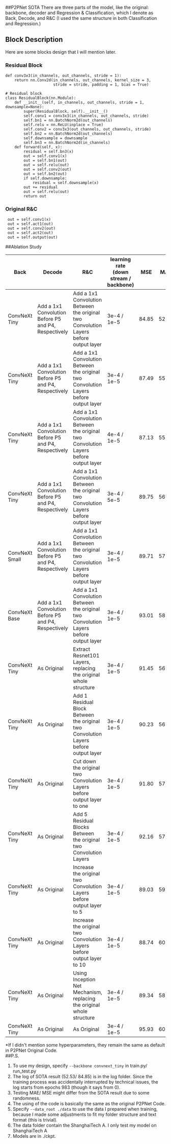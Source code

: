 ##P2PNet SOTA
There are three parts of the model, like the original: backbone, decoder and Regression & Classification, which I denote as Back, Decode, and R&C (I used the same structure in both Classification and Regression.)
## Block Description
Here are some blocks design that I will mention later.
### Residual Block  
```
def conv3x3(in_channels, out_channels, stride = 1):
    return nn.Conv2d(in_channels, out_channels, kernel_size = 3, 
                     stride = stride, padding = 1, bias = True)
    
# Residual block
class ResidualBlock(nn.Module):
    def __init__(self, in_channels, out_channels, stride = 1, downsample=None):
        super(ResidualBlock, self).__init__()
        self.conv1 = conv3x3(in_channels, out_channels, stride)
        self.bn1 = nn.BatchNorm2d(out_channels)
        self.relu = nn.ReLU(inplace = True)
        self.conv2 = conv3x3(out_channels, out_channels, stride)
        self.bn2 = nn.BatchNorm2d(out_channels)
        self.downsample = downsample
        self.bn3 = nn.BatchNorm2d(in_channels)
    def forward(self, x):
        residual = self.bn3(x)
        out = self.conv1(x)
        out = self.bn1(out)
        out = self.relu(out)
        out = self.conv2(out)
        out = self.bn2(out)
        if self.downsample:
            residual = self.downsample(x)
        out += residual
        out = self.relu(out)
        return out
```
### Original R&C
```
 out = self.conv1(x)
 out = self.act1(out)
 out = self.conv2(out)
 out = self.act2(out)
 out = self.output(out)
```
##Ablation Study

| Back | Decode | R&C | learning rate (down stream / backbone) | MSE | MAE | Input Resolution | Activation |
| ---- | -----  | --- | -------------------------------------  | --- | --- | ---------------- | ---------- |
| ConvNeXt Tiny | Add a 1x1 Convolution Before P5 and P4, Respectively| Add a 1x1 Convolution Between the original two Convolution Layers before output layer | 3e-4 / 1e-5 | 84.85 | 52.53 | 128 x 128 | RELU |
| ConvNeXt Tiny | Add a 1x1 Convolution Before P5 and P4, Respectively| Add a 1x1 Convolution Between the original two Convolution Layers before output layer | 3e-4 / 1e-5 | 87.49 | 55.74 | 128 x 128 | LeakyRELU |
| ConvNeXt Tiny | Add a 1x1 Convolution Before P5 and P4, Respectively| Add a 1x1 Convolution Between the original two Convolution Layers before output layer | 4e-4 / 1e-5 | 87.13 | 55.23 | 256 x 256 | RELU |
| ConvNeXt Tiny | Add a 1x1 Convolution Before P5 and P4, Respectively| Add a 1x1 Convolution Between the original two Convolution Layers before output layer | 3e-4 / 5e-5 | 89.75 | 56.53 | 256 x 256 | LeakyRELU |
| ConvNeXt Small | Add a 1x1 Convolution Before P5 and P4, Respectively| Add a 1x1 Convolution Between the original two Convolution Layers before output layer | 3e-4 / 1e-5 | 89.71 | 57.21 | 128 x 128 | RELU |
| ConvNeXt Base | Add a 1x1 Convolution Before P5 and P4, Respectively| Add a 1x1 Convolution Between the original two Convolution Layers before output layer| 3e-4 / 1e-5 | 93.01 | 58.33 | 128 x 128 | RELU |
| ConvNeXt Tiny | As Original | Extract Resnet101 Layers, replacing the original whole structure | 3e-4 / 1e-5 | 91.45 | 56.91 | 128 x 128 | RELU |
| ConvNeXt Tiny | As Original | Add 1 Residual Block Between the original two Convolution Layers before output layer| 3e-4 / 1e-5 | 90.23 | 56.01 | 128 x 128 | RELU |
| ConvNeXt Tiny | As Original | Cut down the original two Convolution Layers before output layer to one | 3e-4 / 1e-5 | 91.80 | 57.21 | 128 x 128 | RELU |
| ConvNeXt Tiny | As Original | Add 5 Residual Blocks Between the original two Convolution Layers| 3e-4 / 1e-5 | 92.16 | 57.87 | 128 x 128 | RELU |
| ConvNeXt Tiny | As Original | Increase the original two Convolution Layers before output layer to 5| 3e-4 / 1e-5 | 89.03 | 59.92 | 128 x 128 | RELU |
| ConvNeXt Tiny | As Original | Increase the original two Convolution Layers before output layer to 10| 3e-4 / 1e-5 | 88.74 | 60.64 | 128 x 128 | RELU |
| ConvNeXt Tiny | As Original | Using Inception Net Mechanism, replacing the original whole structure| 3e-4 / 1e-5 | 89.34 | 58.35 | 128 x 128 | RELU |
| ConvNeXt Tiny | As Original | As Original | 3e-4 / 1e-5 | 95.93 | 60.69 | 128 x 128 | RELU |



*If I didn't mention some hyperparameters, they remain the same as default in P2PNet Original Code.  
##P.S.
1.  To use my design, specify `--backbone convnext_tiny` in train.py/ run_test.py
2.  The log of SOTA result (52.53/ 84.85) is in the log folder. Since the training process was accidentally interrupted by technical issues, the log starts from epochs 983 (though it says from 0).
3.  Testing MAE/ MSE might differ from the SOTA result due to some randomness.
4.  The using of the code is basically the same as the original P2PNet Code.
5.  Specify `--data_root ./data` to use the data I prepared when training, because I made some adjustments to fit my folder structure and text format (this is trivial).
6.  The data folder contain the ShanghaiTech A. I only test my model on ShanghaiTech A
7.  Models are in ./ckpt.